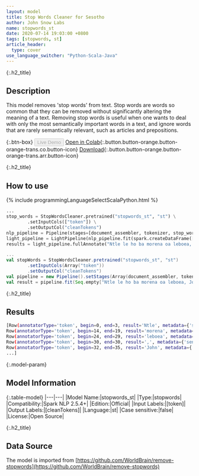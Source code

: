 ```yaml
---
layout: model
title: Stop Words Cleaner for Sesotho
author: John Snow Labs
name: stopwords_st
date: 2020-07-14 19:03:00 +0800
tags: [stopwords, st]
article_header:
  type: cover
use_language_switcher: "Python-Scala-Java"
---
```


{:.h2_title}
## Description
This model removes 'stop words' from text. Stop words are words so common that they can be removed without significantly altering the meaning of a text. Removing stop words is useful when one wants to deal with only the most semantically important words in a text, and ignore words that are rarely semantically relevant, such as articles and prepositions.

{:.btn-box}
<button class="button button-orange" disabled>Live Demo</button>
[Open in Colab](https://github.com/JohnSnowLabs/spark-nlp-workshop/blob/b2eb08610dd49d5b15077cc499a94b4ec1e8b861/jupyter/annotation/english/stop-words/StopWordsCleaner.ipynb){:.button.button-orange.button-orange-trans.co.button-icon}
[Download](https://s3.amazonaws.com/auxdata.johnsnowlabs.com/public/models/stopwords_st_st_2.5.4_2.4_1594742438831.zip){:.button.button-orange.button-orange-trans.arr.button-icon}

{:.h2_title}
## How to use

<div class="tabs-box" markdown="1">

{% include programmingLanguageSelectScalaPython.html %}

```python
...
stop_words = StopWordsCleaner.pretrained("stopwords_st", "st") \
        .setInputCols(["token"]) \
        .setOutputCol("cleanTokens")
nlp_pipeline = Pipeline(stages=[document_assembler, tokenizer, stop_words])
light_pipeline = LightPipeline(nlp_pipeline.fit(spark.createDataFrame([['']]).toDF("text")))
results = light_pipeline.fullAnnotate("Ntle le ho ba morena oa leboea, John Snow ke ngaka ea Lenyesemane ebile ke moetapele nts'etsopele ea anesthesia le bohloeki ba bongaka.")
```

```scala
...
val stopWords = StopWordsCleaner.pretrained("stopwords_st", "st")
        .setInputCols(Array("token"))
        .setOutputCol("cleanTokens")
val pipeline = new Pipeline().setStages(Array(document_assembler, tokenizer, stopWords))
val result = pipeline.fit(Seq.empty["Ntle le ho ba morena oa leboea, John Snow ke ngaka ea Lenyesemane ebile ke moetapele nts'etsopele ea anesthesia le bohloeki ba bongaka."].toDS.toDF("text")).transform(data)
```

{:.h2_title}
## Results

```bash
[Row(annotatorType='token', begin=0, end=3, result='Ntle', metadata={'sentence': '0'}, embeddings=[]),
Row(annotatorType='token', begin=14, end=19, result='morena', metadata={'sentence': '0'}, embeddings=[]),
Row(annotatorType='token', begin=24, end=29, result='leboea', metadata={'sentence': '0'}, embeddings=[]),
Row(annotatorType='token', begin=30, end=30, result=',', metadata={'sentence': '0'}, embeddings=[]),
Row(annotatorType='token', begin=32, end=35, result='John', metadata={'sentence': '0'}, embeddings=[]),
...]
```

{:.model-param}
## Model Information

{:.table-model}
|---|---|
|Model Name:|stopwords_st|
|Type:|stopwords|
|Compatibility:|Spark NLP 2.5.4+|
|Edition:|Official|
|Input Labels:|[token]|
|Output Labels:|[cleanTokens]|
|Language:|st|
|Case sensitive:|false|
|License:|Open Source|

{:.h2_title}
## Data Source
The model is imported from [https://github.com/WorldBrain/remove-stopwords](https://github.com/WorldBrain/remove-stopwords)